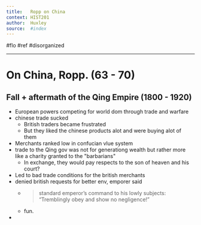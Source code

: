 ```yaml
---
title:   Ropp on China 
context: HIST201
author:  Huxley
source:  #index
---
```


#flo #ref  #disorganized

---


# On China, Ropp. (63 - 70)



## Fall + aftermath of the Qing Empire (1800 - 1920)

- European powers competing for world dom through trade and warfare
- chinese trade sucked
	- British traders became frustrated
	- But they liked the chinese products alot and were buying alot of them
- Merchants ranked low in confucian vlue system 
- trade to the Qing gov was not for generationg wealth but rather more like a charity granted to the "barbarians"
	- In exchange, they would pay respects to the son of heaven and his court? 
- Led to bad trade conditions for the british merchants
- denied british requests for better env, emporer said 
	- > standard emperor’s command to his lowly subjects: “Tremblingly obey and show no negligence!”
	- fun. 
- 














































